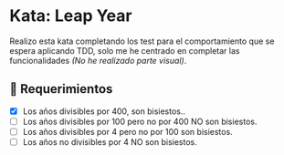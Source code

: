 # Kata: Leap Year

Realizo esta kata completando los test para el comportamiento que se espera aplicando TDD, solo me he centrado en completar las funcionalidades *(No he realizado parte visual)*.


## 📝 Requerimientos

- [x] Los años divisibles por 400, son bisiestos..
- [ ] Los años divisibles por 100 pero no por 400 NO son bisiestos.
- [ ] Los años divisibles por 4 pero no por 100 son bisiestos.
- [ ] Los años no divisibles por 4 NO son bisiestos.
